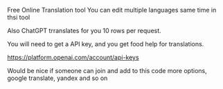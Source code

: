 Free Online Translation tool
You can edit multiple languages same time in thsi tool

Also ChatGPT trranslates for you 10 rows per request.

You will need to get a API key, and you get food help for translations.

https://platform.openai.com/account/api-keys

Would be nice if someone can join and add to this code more options, google translate, yandex and so on
